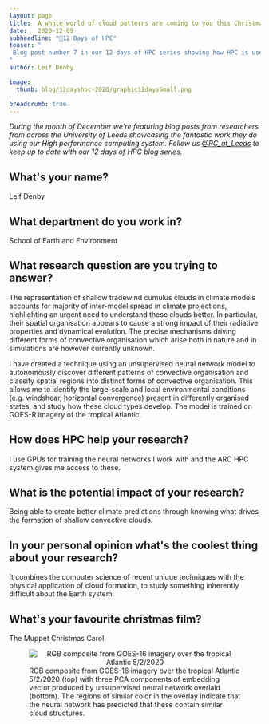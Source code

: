 ```yaml
---
layout: page
title:  A whole world of cloud patterns are coming to you this Christmas
date:   2020-12-09
subheadline: "🎄12 Days of HPC"
teaser: "
 Blog post number 7 in our 12 days of HPC series showing how HPC is used to study clouds and the climate!
"
author: Leif Denby

image:
  thumb: blog/12dayshpc-2020/graphic12daysSmall.png

breadcrumb: true
---
```


_During the month of December we're featuring blog posts from researchers from across the University of Leeds showcasing the fantastic work they do using our High performance computing system. Follow us [@RC_at_Leeds](https://twitter.com/RC_at_leeds) to keep up to date with our 12 days of HPC blog series._

## What's your name?

Leif Denby

## What department do you work in?

School of Earth and Environment

## What research question are you trying to answer?

The representation of shallow tradewind cumulus clouds in climate models accounts for majority of inter-model spread in climate projections, highlighting an urgent need to understand these clouds better. In particular, their spatial organisation appears to cause a strong impact of their radiative properties and dynamical evolution. The precise mechanisms driving different forms of convective organisation which arise both in nature and in simulations are however currently unknown.

I have created a technique using an unsupervised neural network model to autonomously discover different patterns of convective organisation and classify spatial regions into distinct forms of convective organisation. This allows me to identify the large-scale and local environmental conditions (e.g. windshear, horizontal convergence) present in differently organised states, and study how these cloud types develop. The model is trained on GOES-R imagery of the tropical Atlantic.


## How does HPC help your research?

I use GPUs for training the neural networks I work with and the ARC HPC system gives me access to these.

## What is the potential impact of your research?

Being able to create better climate predictions through knowing what drives the formation of shallow convective clouds.

## In your personal opinion what's the coolest thing about your research?

It combines the computer science of recent unique techniques with the physical application of cloud formation, to study something inherently difficult about the Earth system.

## What's your favourite christmas film?

The Muppet Christmas Carol

<figure>
  <div style="text-align:center;">
    <img src='/images/blog/12dayshpc-2020/day7/goes16_202002051.crop_Leif Denby.gif' alt='RGB composite from GOES-16 imagery over the tropical Atlantic 5/2/2020'/>
  </div>
  <figcaption>
RGB composite from GOES-16 imagery over the tropical Atlantic 5/2/2020 (top) with three PCA components of embedding vector produced by unsupervised neural network overlaid (bottom). The regions of similar color in the overlay indicate that the neural network has predicted that these contain similar cloud structures.
  </figcaption>
</figure>
